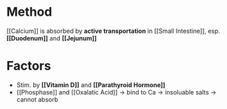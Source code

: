 # Method
[[Calcium]] is absorbed by **active transportation** in [[Small Intestine]], esp. **[[Duodenum]]** and **[[Jejunum]]**

# Factors
- Stim. by **[[Vitamin D]]** and **[[Parathyroid Hormone]]**
- [[Phosphase]] and [[Oxalatic Acid]] -> bind to Ca -> insoluable salts -> cannot absorb